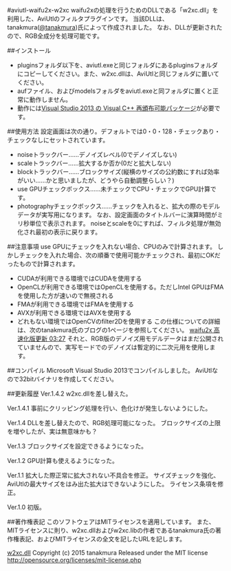 #aviutl-waifu2x-w2xc
waifu2xの処理を行うためのDLLである「w2xc.dll」を利用した、AviUtlのフィルタプラグインです。
当該DLLは、tanakmura([@tanakmura](https://twitter.com/tanakmura))氏によって作成されました。
なお、DLLが更新されたので、RGB全成分を処理可能です。

##インストール
 * pluginsフォルダ以下を、aviutl.exeと同じフォルダにあるpluginsフォルダにコピーしてください。また、w2xc.dllは、AviUtlと同じフォルダに置いてください。
 * aufファイル、およびmodelsフォルダをaviutl.exeと同フォルダに置くと正常に動作しません。
 * 動作には[Visual Studio 2013 の Visual C++ 再頒布可能パッケージ](https://www.microsoft.com/ja-jp/download/details.aspx?id=40784)が必要です。

##使用方法
設定画面は次の通り。デフォルトでは0・0・128・チェックあり・チェックなしにセットされています。
 * noiseトラックバー……デノイズレベル(0でデノイズしない)
 * scaleトラックバー……拡大するか否か(0だと拡大しない)
 * blockトラックバー……ブロックサイズ(縦横のサイズの公約数にすれば効率がいい……かと思いましたが、どうやら自動調整らしい？)
 * use GPUチェックボックス……未チェックでCPU・チェックでGPU計算です。
 * photographyチェックボックス……チェックを入れると、拡大の際のモデルデータが実写用になります。
なお、設定画面のタイトルバーに演算時間がミリ秒単位で表示されます。
noiseとscaleを0にすれば、フィルタ処理が無効化され最初の表示に戻ります。

##注意事項
use GPUにチェックを入れない場合、CPUのみで計算されます。
しかしチェックを入れた場合、次の順番で使用可能かチェックされ、最初にOKだったもので計算されます。
 * CUDAが利用できる環境ではCUDAを使用する
 * OpenCLが利用できる環境ではOpenCLを使用する。ただしIntel GPUはFMAを使用した方が速いので無視される
 * FMAが利用できる環境ではFMAを使用する
 * AVXが利用できる環境ではAVXを使用する
 * どれもない環境ではOpenCVのfilter2Dを使用する
この仕様についての詳細は、次のtanakmura氏のブログの1ページを参照してください。
[waifu2x 高速化版更新 03:27](http://d.hatena.ne.jp/w_o/20150616#1434392833)
それと、RGB版のデノイズ用モデルデータはまだ公開されていませんので、実写モードでのデノイズは暫定的に二次元用を使用します。

##コンパイル
Microsoft Visual Studio 2013でコンパイルしました。
AviUtlなので32bitバイナリを作成してください。

##更新履歴
Ver.1.4.2
w2xc.dllを差し替えた。

Ver.1.4.1
事前にクリッピング処理を行い、色化けが発生しないようにした。

Ver.1.4
DLLを差し替えたので、RGB処理可能になった。
ブロックサイズの上限を増やしたが、実は無意味かも？

Ver.1.3
ブロックサイズを設定できるようになった。

Ver.1.2
GPU計算も使えるようになった。

Ver.1.1
拡大した際正常に拡大されない不具合を修正。
サイズチェックを強化、AviUtlの最大サイズをはみ出た拡大はできないようにした。
ライセンス条項を修正。

Ver.1.0
初版。

##著作権表記
このソフトウェアはMITライセンスを適用しています。
また、MITライセンスに則り、w2xc.dllおよびw2xc.libの作者であるtanakmura氏の著作権表記、およびMITライセンスの全文を記したURLを記します。

[w2xc.dll](http://d.hatena.ne.jp/w_o/20150619#1434643288)
Copyright (c) 2015 tanakmura
Released under the MIT license
http://opensource.org/licenses/mit-license.php
